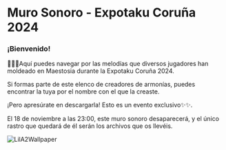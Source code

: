 # Muro Sonoro - Expotaku Coruña 2024
### ¡Bienvenido!

🎵🎵🎵Aquí puedes navegar por las melodías que diversos jugadores han moldeado en Maestosia durante la Expotaku Coruña 2024.

Si formas parte de este elenco de creadores de armonías, puedes encontrar la tuya por el nombre con el que la creaste.

¡Pero apresúrate en descargarla! Esto es un evento exclusivo✨✨. 


El 18 de noviembre a las 23:00, este muro sonoro desaparecerá, y el único rastro que quedará de él serán los archivos que os llevéis.



![LilA2Wallpaper](https://github.com/user-attachments/assets/8444596d-79ab-4f5a-b230-dc92cd417eab)
